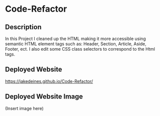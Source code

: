 # Code-Refactor
## Description
In this Project I cleaned up the HTML making it more accessible using semantic HTML element tags such as: Header, Section, Article, 
Aside, Footer, ect. I also edit some CSS class selectors to correspond to the Html tags.

## Deployed Website
https://jakedeines.github.io/Code-Refactor/
## Deployed Website Image
(Insert image here)
